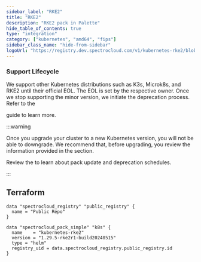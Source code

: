 ```yaml
---
sidebar_label: "RKE2"
title: "RKE2"
description: "RKE2 pack in Palette"
hide_table_of_contents: true
type: "integration"
category: ["kubernetes", "amd64", "fips"]
sidebar_class_name: "hide-from-sidebar"
logoUrl: "https://registry.dev.spectrocloud.com/v1/kubernetes-rke2/blobs/sha256:47cde61005d9996f1571c132ba9f753982134a7a0d8e445e27001ab8519e6051?type=image.webp"
---
```


### Support Lifecycle

<!-- prettier-ignore -->
We support other Kubernetes distributions such as K3s, Microk8s, and RKE2 until their official EOL. The EOL is set by
the respective owner. Once we stop supporting the minor version, we initiate the deprecation process. Refer to the

<VersionedLink text="Kubernetes Support Lifecycle" url="//integrations/kubernetes-support" /> guide to learn more.

:::warning

<!-- prettier-ignore -->
Once you upgrade your cluster to a new Kubernetes version, you will not be able to downgrade. We recommend that, before
upgrading, you review the information provided in the <VersionedLink text="Kubernetes Upgrades" url="/integrations/kubernetes-support/#kubernetes-upgrades" />
section.

Review the <VersionedLink text="Maintenance Policy" url="/integrations/maintenance-policy/" /> to learn about pack
update and deprecation schedules.

:::

<PartialsComponent category="packs" name="rke2" />

## Terraform

```hcl
data "spectrocloud_registry" "public_registry" {
  name = "Public Repo"
}

data "spectrocloud_pack_simple" "k8s" {
  name    = "kubernetes-rke2"
  version = "1.29.5-rke2r1-build20240515"
  type = "helm"
  registry_uid = data.spectrocloud_registry.public_registry.id
}
```
